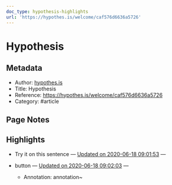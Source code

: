 ```yaml
---
doc_type: hypothesis-highlights
url: 'https://hypothes.is/welcome/caf576d6636a5726'
---
```

# Hypothesis

## Metadata
- Author: [hypothes.is]()
- Title: Hypothesis
- Reference: https://hypothes.is/welcome/caf576d6636a5726
- Category: #article

## Page Notes


## Highlights
- Try it on this sentence — [Updated on 2020-06-18 09:01:53](https://hyp.is/6r050LD2Eeqkzu__YyTp6g/hypothes.is/welcome/caf576d6636a5726)  — 

- button — [Updated on 2020-06-18 09:02:03](https://hyp.is/8OQKFLD2EeqHSqMqUwOkng/hypothes.is/welcome/caf576d6636a5726)  — 

   - Annotation: annotation~
